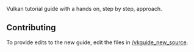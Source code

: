 Vulkan tutorial guide with a hands on, step by step, approach.

## Contributing
To provide edits to the new guide, edit the files in [/vkguide_new_source](/vkguide_new_source).
